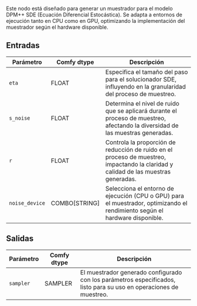 
Este nodo está diseñado para generar un muestrador para el modelo DPM++ SDE (Ecuación Diferencial Estocástica). Se adapta a entornos de ejecución tanto en CPU como en GPU, optimizando la implementación del muestrador según el hardware disponible.

## Entradas

| Parámetro      | Comfy dtype | Descripción |
|----------------|-------------|-------------|
| `eta`          | FLOAT       | Especifica el tamaño del paso para el solucionador SDE, influyendo en la granularidad del proceso de muestreo.|
| `s_noise`      | FLOAT       | Determina el nivel de ruido que se aplicará durante el proceso de muestreo, afectando la diversidad de las muestras generadas.|
| `r`            | FLOAT       | Controla la proporción de reducción de ruido en el proceso de muestreo, impactando la claridad y calidad de las muestras generadas.|
| `noise_device` | COMBO[STRING]| Selecciona el entorno de ejecución (CPU o GPU) para el muestrador, optimizando el rendimiento según el hardware disponible.|

## Salidas

| Parámetro    | Comfy dtype | Descripción |
|----------------|-------------|-------------|
| `sampler`    | SAMPLER     | El muestrador generado configurado con los parámetros especificados, listo para su uso en operaciones de muestreo. |
